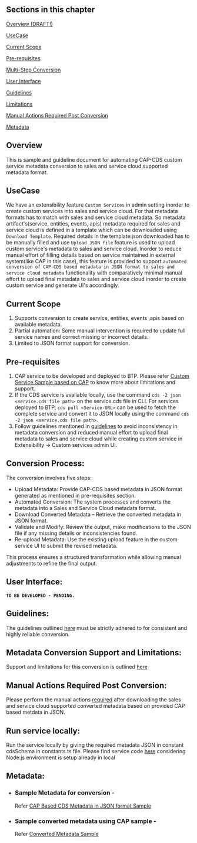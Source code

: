 ## Sections in this chapter

[Overview (DRAFT!)](#Overview)

[UseCase](#usecase)

[Current Scope](#current-scope)

[Pre-requisites](#pre-requisites)

[Multi-Step Conversion](#conversion-process)

[User Interface](#user-interface)

[Guidelines](#guidelines)

[Limitations](#limitations)

[Manual Actions Required Post Conversion](#manual-actions-required-post-conversion)

[Metadata](#metadata)


## Overview

This is sample and guideline document for automating CAP-CDS custom service metadata conversion to sales and service cloud supported metadata format. 

## UseCase

We have an extensibility feature `Custom Services` in admin setting inorder to create custom services into sales and service cloud. For that metadata formats has to match with sales and service cloud metadata. So metadata artifact's(service, entities, events, apis) metadata required for sales and service cloud is defined in a template which can be downloaded using `Download Template`. Required details in the template.json downloaded has to be manually filled and use `Upload JSON file` feature is used to upload custom service's metadata to sales and service cloud. Inorder to reduce manual effort of filling details based on service maintained in external system(like CAP in this case), this feature is provided to support `automated conversion of CAP-CDS based metadata in JSON format to sales and service cloud metadata` functionality with comparatively minimal manual effort to upload final metadata to sales and service cloud inorder to create custom service and generate UI's accordingly.

## Current Scope

1.  Supports conversion to create service, entities, events ,apis based on available metadata.
2.  Partial automation: Some manual intervention is required to update full service names and correct missing or incorrect details.
3.  Limited to JSON format support for conversion.

## Pre-requisites

1. CAP service to be developed and deployed to BTP. Please refer  [Custom Service Sample based on CAP](../CustomServiceBasicCAPSample/README.md) to know more about limitations and support.
2.  If the CDS service is available locally, use the command `cds -2 json <service.cds file path>` on the service.cds file in CLI. For services deployed to BTP, `cds pull <Service-URL>` can be used to fetch the complete service and convert it to JSON locally using the command `cds -2 json <service.cds file path>`. 
3. Follow guidelines mentioned in [guidelines](./Documents/guidelines.md) to avoid inconsistency in metadata conversion and reduced manual effort to upload final metadata to sales and service cloud while creating custom service in Extensibility -> Custom services admin UI.

## Conversion Process:

The conversion involves five steps:

-   Upload Metadata: Provide CAP-CDS based metadata in JSON format generated as mentioned in pre-requisites section.
-   Automated Conversion: The system processes and converts the metadata into a Sales and Service Cloud metadata format.
-   Download Converted Metadata – Retrieve the converted metadata in JSON format.
-   Validate and Modify: Review the output, make modifications to the JSON file if any missing details or inconsistencies found.
-   Re-upload Metadata: Use the existing upload feature in the custom service UI to submit the revised metadata.

This process ensures a structured transformation while allowing manual adjustments to refine the final output.

## User Interface:

<b>`TO BE DEVELOPED - PENDING.`</b>

## Guidelines:

The guidelines outlined [here](./Documents/guidelines.md) must be strictly adhered to for consistent and highly reliable conversion.

## Metadata Conversion Support and Limitations:

Support and limitations for this conversion is outlined [here](./Documents/supportAndLimitations.md)

##  Manual Actions Required Post Conversion:

Please perform the manual actions [required](./Documents/manualStepsPostConversion.md) after downloading the sales and service cloud supported converted metadata based on provided CAP based metdata in JSON.

## Run service locally:

Run the service locally by giving the required metadata JSON in constant cdsSchema in constants.ts file. Please find service code [here](./Service) considering Node.js environment is setup already in local

## Metadata:

-   ### Sample Metadata for conversion -

    Refer [CAP Based CDS Metadata in JSON format Sample](./Metadata/CapBasedCDSMetadata.json)

-   ### Sample converted metadata using CAP sample -

    Refer [Converted Metadata Sample](./Metadata/ConvertedMetadata.json)










